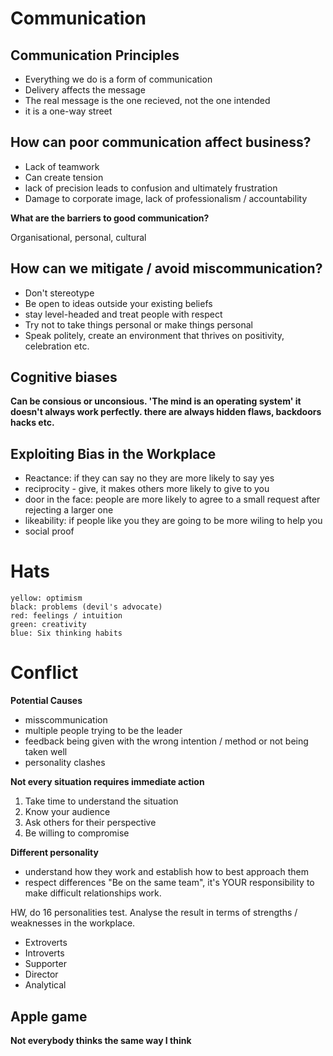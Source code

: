 # Communication 

## Communication Principles 
- Everything we do is a form of communication
- Delivery affects the message 
- The real message is the one recieved, not the one intended 
- it is a one-way street 

## How can poor communication affect business?

- Lack of teamwork 
- Can create tension
- lack of precision leads to confusion and ultimately frustration
- Damage to corporate image, lack of professionalism / accountability 

__What are the barriers to good communication?__

Organisational, personal, cultural 

## How can we mitigate / avoid miscommunication? 

- Don't stereotype
- Be open to ideas outside your existing beliefs
- stay level-headed and treat people with respect
- Try not to take things personal or make things personal
- Speak politely, create an environment that thrives on positivity, celebration etc. 

## Cognitive biases 

__Can be consious or unconsious. 'The mind is an operating system' it doesn't always work perfectly. there are always hidden flaws, backdoors hacks etc.__

## Exploiting Bias in the Workplace

- Reactance: if they can say no they are more likely to say yes
- reciprocity - give, it makes others more likely to give to you
- door in the face: people are more likely to agree to a small request after rejecting a larger one
- likeability: if people like you they are going to be more wiling to help you 
- social proof

# Hats
``` white: facts
yellow: optimism
black: problems (devil's advocate)
red: feelings / intuition
green: creativity
blue: Six thinking habits
```


# Conflict

__Potential Causes__ 
- misscommunication
- multiple people trying to be the leader 
- feedback being given with the wrong intention / method or not being taken well
- personality clashes

__Not every situation requires immediate action__
1. Take time to understand the situation
2. Know your audience
3. Ask others for their perspective 
4. Be willing to compromise

__Different personality__
- understand how they work and establish how to best approach them
- respect differences "Be on the same team", it's YOUR responsibility to make difficult relationships work. 

HW, do 16 personalities test. Analyse the result in terms of strengths / weaknesses in the workplace.

- Extroverts
- Introverts
- Supporter
- Director
- Analytical

## Apple game

__Not everybody thinks the same way I think__


